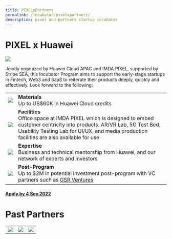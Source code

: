 ```yaml
---
title: PIXELxPartners
permalink: /incubator/pixelxpartners/
description: pixel and partners startup incubator
---
```

<h1>PIXEL x Huawei</h1>
<img src="https://drive.google.com/uc?export=view&amp;id=1Buqi_xH3lkGUNRnx7eQv11i0J4bhH8A2">

Jointly organized by Huawei Cloud APAC and IMDA PIXEL, supported by Stripe SEA, this Incubator Program aims to support the early-stage startups in Fintech, Web3 and SaaS to reiterate their products deeply, quickly and effectively. Look forward to the following:


<table>
		<tr>
		<td><img src="https://drive.google.com/uc?export=view&amp;id=1r4bZGMgET2CEzNuB7cGonhnNsUlGDI_i"></td>
		<td>
			<b>Materials</b>
			<br>Up to US$60K in Huawei Cloud credits 
		</td>
	</tr>
	<tr>
		<td><img src="https://drive.google.com/uc?export=view&amp;id=1RAAGGPhE3ycxGH7SzAeaeMPzsQke85tP"></td>
		<td>
			<b>Facilities</b>
			<br>Office space at IMDA PIXEL which is designed to embed customer centricity into products. AR/VR Lab, 5G Test Bed, Usability Testing Lab for UI/UX, and media production facilities are also available for use
		</td>
	</tr>
	<tr>
		<td><img src="https://drive.google.com/uc?export=view&amp;id=1uZIFumCasIrJY3eHieiSWr1FCCygq9Uh"></td>
		<td>
			<b>Expertise</b>
			<br>Business and technical mentorship from Huawei, and our network of experts and investors
		</td>
	</tr>
	<tr>
		<td><img src="https://drive.google.com/uc?export=view&amp;id=1moKrFdB1oXCkoUtkpsIFs-VeD39mo4_U"></td>
		<td><b>Post-Program</b> 
			<br>Up to $2M in potential investment post-program with VC partners such as <a href="https://www.linkedin.com/company/gsrventures/" target="_blank">GSR Ventures</a>
		</td>
	</tr>
</table>

<h4><a href="https://form.gov.sg/#!/6347a3c39854900012674f4d" target="_blank">Apply by 4 Sep 2022</a></h4>

<h1>Past Partners</h1>
<table>
	<tr>
		<td><img src="https://drive.google.com/uc?export=view&amp;id=1SHyIyiJEooUllbNuWfMD2uc0j5CqTTWM"></td>
		<td><img src="https://drive.google.com/uc?export=view&amp;id=1bEYynJe9TeeuBWUnKPbtLq0pEjigc5hN"></td>
		<td><img src="https://drive.google.com/uc?export=view&amp;id=1rLmIj2C9LOR_KV9gX0XFFs0m3rQlGMFU"></td>
	</tr>
</table>